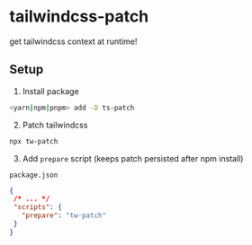 # tailwindcss-patch

get tailwindcss context at runtime!

## Setup

1. Install package

```sh
<yarn|npm|pnpm> add -D ts-patch
```

2. Patch tailwindcss

```sh
npx tw-patch
```

3. Add `prepare` script (keeps patch persisted after npm install)

`package.json`

```json
{
 /* ... */
 "scripts": {
   "prepare": "tw-patch"
 }
}
```
